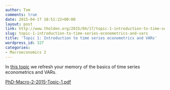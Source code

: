 ```yaml
---
author: Tom
comments: true
date: 2015-04-17 10:51:22+00:00
layout: post
link: http://www.tholden.org/2015/04/17/topic-1-introduction-to-time-series-econometrics-and-vars/
slug: topic-1-introduction-to-time-series-econometrics-and-vars
title: 'Topic 1: Introduction to time series econometrics and VARs'
wordpress_id: 327
categories:
- Macroeconomics 2
---
```


In [this topic](http://www.tholden.org/wp-content/uploads/2015/04/PhD-Macro-2-2015-Topic-1.pdf) we refresh your memory of the basics of time series econometrics and VARs.






[PhD-Macro-2-2015-Topic-1.pdf](http://www.tholden.org/wp-content/uploads/2015/04/PhD-Macro-2-2015-Topic-1.pdf)




